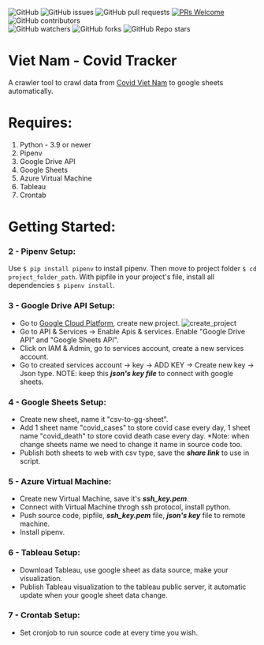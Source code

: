 ![GitHub](https://img.shields.io/github/license/sonngai159/covid_crawler?style=flat-square)
![GitHub issues](https://img.shields.io/github/issues/sonngai159/covid_crawler?style=flat-square)
![GitHub pull requests](https://img.shields.io/github/issues-pr/sonngai159/covid_crawler?style=flat-square)
[![PRs Welcome](https://img.shields.io/badge/PRs-welcome-brightgreen.svg?style=flat-square)](https://makeapullrequest.com)
![GitHub contributors](https://img.shields.io/github/contributors/sonngai159/covid_crawler?style=flat-square)\
![GitHub watchers](https://img.shields.io/github/watchers/sonngai159/covid_crawler?style=social)
![GitHub forks](https://img.shields.io/github/forks/sonngai159/covid_crawler?style=social)
![GitHub Repo stars](https://img.shields.io/github/stars/sonngai159/covid_crawler?style=social)
# Viet Nam - Covid Tracker
A crawler tool to crawl data from [Covid Viet Nam](https://covid19.gov.vn/) to google sheets automatically.
# Requires: 
1. Python - 3.9 or newer
2. Pipenv
3. Google Drive API
4. Google Sheets
5. Azure Virtual Machine
6. Tableau
7. Crontab
# Getting Started:
### 2 - Pipenv Setup:
Use `$ pip install pipenv` to install pipenv. Then move to project folder `$ cd project_folder_path`. 
With pipfile in your project's file, install all dependencies `$ pipenv install`.
### 3 - Google Drive API Setup:
- Go to [Google Cloud Platform](https://console.cloud.google.com/home/dashboard), create new project.
![create_project](https://github.com/sonngai159/covid_tracker/blob/master/asset/create_project.png)
- Go to API & Services -> Enable Apis & services. Enable "Google Drive API" and "Google Sheets API".
- Click on IAM & Admin, go to services account, create a new services account.
- Go to created services account -> key -> ADD KEY -> Create new key -> Json type. NOTE: keep this ***json's key file*** to connect with google sheets.
### 4 - Google Sheets Setup:
- Create new sheet, name it "csv-to-gg-sheet". 
- Add 1 sheet name "covid_cases" to store covid case every day, 1 sheet name "covid_death" to store covid death case every day. *Note: when change sheets name we need to change it name in source code too.
- Publish both sheets to web with csv type, save the ***share link*** to use in script.
### 5 - Azure Virtual Machine:
- Create new Virtual Machine, save it's ***ssh_key.pem***.
- Connect with Virtual Machine throgh ssh protocol, install python. 
- Push source code, pipfile, ***ssh_key.pem*** file, ***json's key*** file to remote machine.
- Install pipenv.
### 6 - Tableau Setup:
- Download Tableau, use google sheet as data source, make your visualization.
- Publish Tableau visualization to the tableau public server, it automatic update when your google sheet data change.
### 7 - Crontab Setup:
- Set cronjob to run source code at every time you wish.
